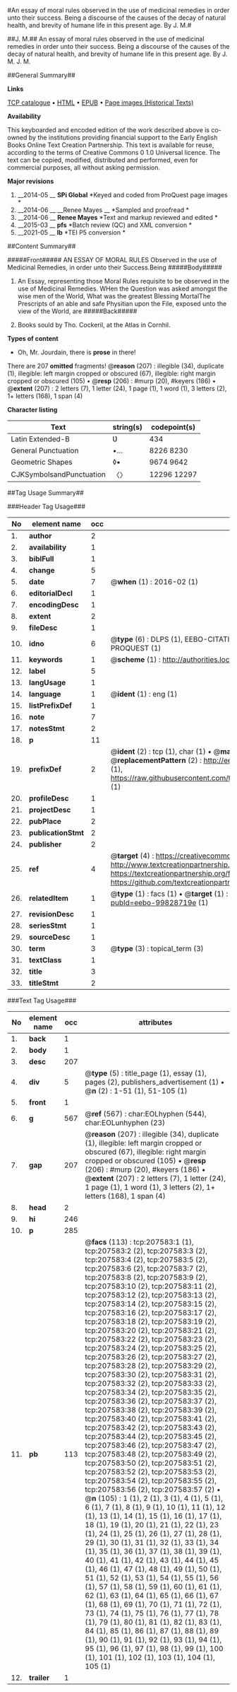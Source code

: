 #An essay of moral rules observed in the use of medicinal remedies in order unto their success. Being a discourse of the causes of the decay of natural health, and brevity of humane life in this present age. By J. M.#

##J. M.##
An essay of moral rules observed in the use of medicinal remedies in order unto their success. Being a discourse of the causes of the decay of natural health, and brevity of humane life in this present age. By J. M.
J. M.

##General Summary##

**Links**

[TCP catalogue](http://www.ota.ox.ac.uk/tcp/)  • 
[HTML](http://tei.it.ox.ac.uk/tcp/Texts-HTML/free/B26/B26385.html)  • 
[EPUB](http://tei.it.ox.ac.uk/tcp/Texts-EPUB/free/B26/B26385.epub) • 
[Page images (Historical Texts)](https://historicaltexts.jisc.ac.uk/eebo-99828719e)

**Availability**

This keyboarded and encoded edition of the work described above is co-owned by the
    institutions providing financial support to the Early English Books Online Text Creation
    Partnership. This text is available for reuse, according to the terms of  Creative Commons 0 1.0 Universal
    licence. The text can be copied, modified, distributed and performed, even for commercial
    purposes, all without asking permission.

**Major revisions**

1. __2014-05 __ __SPi Global__ *Keyed and coded from ProQuest page images *
1. __2014-06 __ __Renee Mayes __ *Sampled and proofread *
1. __2014-06 __ __Renee Mayes__ *Text and markup reviewed and edited *
1. __2015-03 __ __pfs__ *Batch review (QC) and XML conversion *
1. __2021-05 __ __lb__ *TEI P5 conversion *

##Content Summary##

#####Front#####
AN ESSAY OF MORAL RULES Observed in the use of Medicinal Remedies, in order unto their Success.Being
#####Body#####

1. An Essay, representing those Moral Rules requisite to be observed in the use of Medicinal Remedies.
WHen the Question was asked amongst the wise men of the World, What was the greatest Blessing MortalThe Prescripts of an able and safe Physitian upon the File, exposed unto the view of the World, are 
#####Back#####

1. Books sould by Tho. Cockeril, at the Atlas in Cornhil.

**Types of content**

  * Oh, Mr. Jourdain, there is **prose** in there!

There are 207 **omitted** fragments! 
 @__reason__ (207) : illegible (34), duplicate (1), illegible: left margin cropped or obscured (67), illegible: right margin cropped or obscured (105)  •  @__resp__ (206) : #murp (20), #keyers (186)  •  @__extent__ (207) : 2 letters (7), 1 letter (24), 1 page (1), 1 word (1), 3 letters (2), 1+ letters (168), 1 span (4)

**Character listing**


|Text|string(s)|codepoint(s)|
|---|---|---|
|Latin Extended-B|Ʋ|434|
|General Punctuation|•…|8226 8230|
|Geometric Shapes|◊▪|9674 9642|
|CJKSymbolsandPunctuation|〈〉|12296 12297|

##Tag Usage Summary##

###Header Tag Usage###

|No|element name|occ|attributes|
|---|---|---|---|
|1.|__author__|2||
|2.|__availability__|1||
|3.|__biblFull__|1||
|4.|__change__|5||
|5.|__date__|7| @__when__ (1) : 2016-02 (1)|
|6.|__editorialDecl__|1||
|7.|__encodingDesc__|1||
|8.|__extent__|2||
|9.|__fileDesc__|1||
|10.|__idno__|6| @__type__ (6) : DLPS (1), EEBO-CITATION (1), VID (1), EEBO-PROQUEST (1), STC (1), PROQUEST (1)|
|11.|__keywords__|1| @__scheme__ (1) : http://authorities.loc.gov/ (1)|
|12.|__label__|5||
|13.|__langUsage__|1||
|14.|__language__|1| @__ident__ (1) : eng (1)|
|15.|__listPrefixDef__|1||
|16.|__note__|7||
|17.|__notesStmt__|2||
|18.|__p__|11||
|19.|__prefixDef__|2| @__ident__ (2) : tcp (1), char (1)  •  @__matchPattern__ (2) : ([0-9\-]+):([0-9IVX]+) (1), (.+) (1)  •  @__replacementPattern__ (2) : http://eebo.chadwyck.com/downloadtiff?vid=$1&page=$2 (1), https://raw.githubusercontent.com/textcreationpartnership/Texts/master/tcpchars.xml#$1 (1)|
|20.|__profileDesc__|1||
|21.|__projectDesc__|1||
|22.|__pubPlace__|2||
|23.|__publicationStmt__|2||
|24.|__publisher__|2||
|25.|__ref__|4| @__target__ (4) : https://creativecommons.org/publicdomain/zero/1.0/ (1), http://www.textcreationpartnership.org/docs/. (1), https://textcreationpartnership.org/faq/#faq05 (1), https://github.com/textcreationpartnership (1)|
|26.|__relatedItem__|1| @__type__ (1) : facs (1)  •  @__target__ (1) : https://data.historicaltexts.jisc.ac.uk/view?pubId=eebo-99828719e (1)|
|27.|__revisionDesc__|1||
|28.|__seriesStmt__|1||
|29.|__sourceDesc__|1||
|30.|__term__|3| @__type__ (3) : topical_term (3)|
|31.|__textClass__|1||
|32.|__title__|3||
|33.|__titleStmt__|2||


###Text Tag Usage###

|No|element name|occ|attributes|
|---|---|---|---|
|1.|__back__|1||
|2.|__body__|1||
|3.|__desc__|207||
|4.|__div__|5| @__type__ (5) : title_page (1), essay (1), pages (2), publishers_advertisement (1)  •  @__n__ (2) : 1-51 (1), 51-105 (1)|
|5.|__front__|1||
|6.|__g__|567| @__ref__ (567) : char:EOLhyphen (544), char:EOLunhyphen (23)|
|7.|__gap__|207| @__reason__ (207) : illegible (34), duplicate (1), illegible: left margin cropped or obscured (67), illegible: right margin cropped or obscured (105)  •  @__resp__ (206) : #murp (20), #keyers (186)  •  @__extent__ (207) : 2 letters (7), 1 letter (24), 1 page (1), 1 word (1), 3 letters (2), 1+ letters (168), 1 span (4)|
|8.|__head__|2||
|9.|__hi__|246||
|10.|__p__|285||
|11.|__pb__|113| @__facs__ (113) : tcp:207583:1 (1), tcp:207583:2 (2), tcp:207583:3 (2), tcp:207583:4 (2), tcp:207583:5 (2), tcp:207583:6 (2), tcp:207583:7 (2), tcp:207583:8 (2), tcp:207583:9 (2), tcp:207583:10 (2), tcp:207583:11 (2), tcp:207583:12 (2), tcp:207583:13 (2), tcp:207583:14 (2), tcp:207583:15 (2), tcp:207583:16 (2), tcp:207583:17 (2), tcp:207583:18 (2), tcp:207583:19 (2), tcp:207583:20 (2), tcp:207583:21 (2), tcp:207583:22 (2), tcp:207583:23 (2), tcp:207583:24 (2), tcp:207583:25 (2), tcp:207583:26 (2), tcp:207583:27 (2), tcp:207583:28 (2), tcp:207583:29 (2), tcp:207583:30 (2), tcp:207583:31 (2), tcp:207583:32 (2), tcp:207583:33 (2), tcp:207583:34 (2), tcp:207583:35 (2), tcp:207583:36 (2), tcp:207583:37 (2), tcp:207583:38 (2), tcp:207583:39 (2), tcp:207583:40 (2), tcp:207583:41 (2), tcp:207583:42 (2), tcp:207583:43 (2), tcp:207583:44 (2), tcp:207583:45 (2), tcp:207583:46 (2), tcp:207583:47 (2), tcp:207583:48 (2), tcp:207583:49 (2), tcp:207583:50 (2), tcp:207583:51 (2), tcp:207583:52 (2), tcp:207583:53 (2), tcp:207583:54 (2), tcp:207583:55 (2), tcp:207583:56 (2), tcp:207583:57 (2)  •  @__n__ (105) : 1 (1), 2 (1), 3 (1), 4 (1), 5 (1), 6 (1), 7 (1), 8 (1), 9 (1), 10 (1), 11 (1), 12 (1), 13 (1), 14 (1), 15 (1), 16 (1), 17 (1), 18 (1), 19 (1), 20 (1), 21 (1), 22 (1), 23 (1), 24 (1), 25 (1), 26 (1), 27 (1), 28 (1), 29 (1), 30 (1), 31 (1), 32 (1), 33 (1), 34 (1), 35 (1), 36 (1), 37 (1), 38 (1), 39 (1), 40 (1), 41 (1), 42 (1), 43 (1), 44 (1), 45 (1), 46 (1), 47 (1), 48 (1), 49 (1), 50 (1), 51 (1), 52 (1), 53 (1), 54 (1), 55 (1), 56 (1), 57 (1), 58 (1), 59 (1), 60 (1), 61 (1), 62 (1), 63 (1), 64 (1), 65 (1), 66 (1), 67 (1), 68 (1), 69 (1), 70 (1), 71 (1), 72 (1), 73 (1), 74 (1), 75 (1), 76 (1), 77 (1), 78 (1), 79 (1), 80 (1), 81 (1), 82 (1), 83 (1), 84 (1), 85 (1), 86 (1), 87 (1), 88 (1), 89 (1), 90 (1), 91 (1), 92 (1), 93 (1), 94 (1), 95 (1), 96 (1), 97 (1), 98 (1), 99 (1), 100 (1), 101 (1), 102 (1), 103 (1), 104 (1), 105 (1)|
|12.|__trailer__|1||
